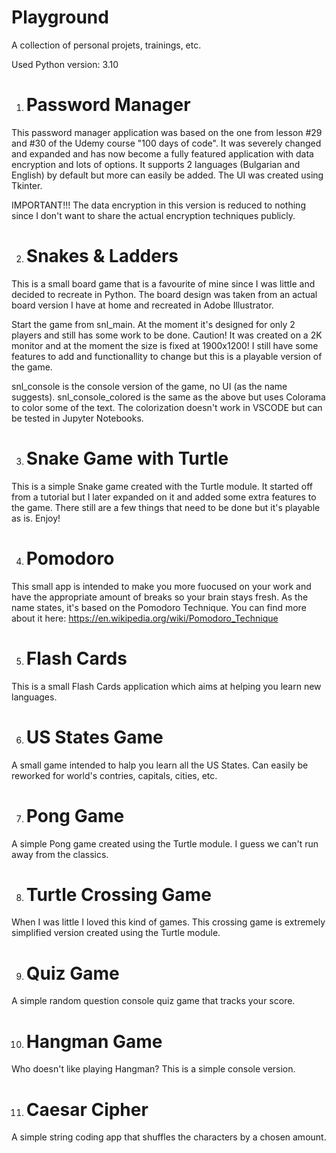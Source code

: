 # Playground

A collection of personal projets, trainings, etc.

Used Python version: 3.10


1. # Password Manager

This password manager application was based on the one from lesson #29 and #30 of the Udemy course "100 days of code".
It was severely changed and expanded and has now become a fully featured application with data encryption and lots of options.
It supports 2 languages (Bulgarian and English) by default but more can easily be added. The UI was created using Tkinter.

IMPORTANT!!!
The data encryption in this version is reduced to nothing since I don't want to share the actual encryption techniques publicly.

2. # Snakes & Ladders

This is a small board game that is a favourite of mine since I was little and decided to recreate in Python.
The board design was taken from an actual board version I have at home and recreated in Adobe Illustrator.

Start the game from snl_main. At the moment it's designed for only 2 players and still has some work to be done.
Caution! It was created on a 2K monitor and at the moment the size is fixed at 1900x1200!
I still have some features to add and functionallity to change but this is a playable version of the game.

snl_console is the console version of the game, no UI (as the name suggests).
snl_console_colored is the same as the above but uses Colorama to color some of the text. The colorization doesn't work in VSCODE but can be tested in Jupyter Notebooks.

3. # Snake Game with Turtle

This is a simple Snake game created with the Turtle module. It started off from a tutorial but I later expanded on it and added some extra features to the game.
There still are a few things that need to be done but it's playable as is. Enjoy!

4. # Pomodoro

This small app is intended to make you more fuocused on your work and have the appropriate amount of breaks so your brain stays fresh.
As the name states, it's based on the Pomodoro Technique. You can find more about it here: https://en.wikipedia.org/wiki/Pomodoro_Technique

5. # Flash Cards

This is a small Flash Cards application which aims at helping you learn new languages.

6. # US States Game

A small game intended to halp you learn all the US States. Can easily be reworked for world's contries, capitals, cities, etc.

7. # Pong Game

A simple Pong game created using the Turtle module. I guess we can't run away from the classics.

8. # Turtle Crossing Game

When I was little I loved this kind of games. This crossing game is extremely simplified version created using the Turtle module.

9. # Quiz Game

A simple random question console quiz game that tracks your score.

10. # Hangman Game

Who doesn't like playing Hangman? This is a simple console version.

11. # Caesar Cipher

A simple string coding app that shuffles the characters by a chosen amount.